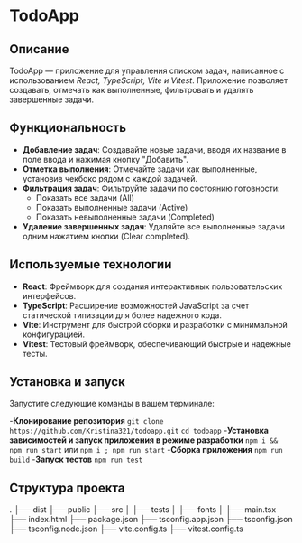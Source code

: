 # TodoApp

## Описание
TodoApp — приложение для управления списком задач, написанное с использованием *React, TypeScript, Vite и Vitest*. Приложение позволяет создавать, отмечать как выполненные, фильтровать и удалять завершенные задачи.

## Функциональность
- **Добавление задач**: Создавайте новые задачи, вводя их название в поле ввода и нажимая кнопку "Добавить".
- **Отметка выполнения**: Отмечайте задачи как выполненные, установив чекбокс рядом с каждой задачей.
- **Фильтрация задач**: Фильтруйте задачи по состоянию готовности:
  - Показать все задачи (All)
  - Показать выполненные задачи (Active)
  - Показать невыполненные задачи (Completed)
- **Удаление завершенных задач**: Удаляйте все выполненные задачи одним нажатием кнопки (Clear completed).

## Используемые технологии
- **React**: Фреймворк для создания интерактивных пользовательских интерфейсов.
- **TypeScript**: Расширение возможностей JavaScript за счет статической типизации для более надежного кода.
- **Vite**: Инструмент для быстрой сборки и разработки с минимальной конфигурацией.
- **Vitest**: Тестовый фреймворк, обеспечивающий быстрые и надежные тесты.


## Установка и запуск
Запустите следующие команды в вашем терминале:

-**Клонирование репозитория**
`git clone https://github.com/Kristina321/todoapp.git`
`cd todoapp`
-**Установка зависимостей и запуск приложения в режиме разработки**
`npm i && npm run start` или `npm i ; npm run start`
-**Сборка приложения**
`npm run build`
-**Запуск тестов**
`npm run test`

## Структура проекта
.
├── dist
├── public
├── src
│   ├── tests
│   ├── fonts
│   ├── main.tsx
├── index.html
├── package.json
├── tsconfig.app.json
├── tsconfig.json
├── tsconfig.node.json
├── vite.config.ts
├── vitest.config.ts

